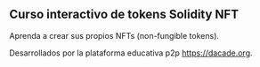 ## Curso interactivo de tokens Solidity NFT

Aprenda a crear sus propios NFTs (non-fungible tokens).

Desarrollados por la plataforma educativa p2p https://dacade.org.